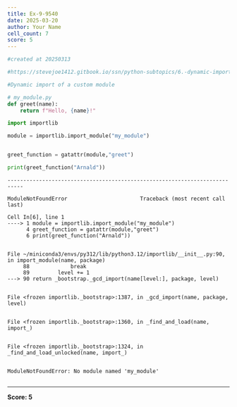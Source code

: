 ```yaml
---
title: Ex-9-9540
date: 2025-03-20
author: Your Name
cell_count: 7
score: 5
---
```


```python
#created at 20250313
```


```python
#https://stevejoe1412.gitbook.io/ssn/python-subtopics/6.-dynamic-imports
```


```python
#Dynamic import of a custom module
```


```python
# my_module.py
def greet(name):
    return f"Hello, {name}!"

```


```python
import importlib
```


```python
module = importlib.import_module("my_module")


greet_function = gatattr(module,"greet")

print(greet_function("Arnald"))
```


    ---------------------------------------------------------------------------

    ModuleNotFoundError                       Traceback (most recent call last)

    Cell In[6], line 1
    ----> 1 module = importlib.import_module("my_module")
          4 greet_function = gatattr(module,"greet")
          6 print(greet_function("Arnald"))


    File ~/miniconda3/envs/py312/lib/python3.12/importlib/__init__.py:90, in import_module(name, package)
         88             break
         89         level += 1
    ---> 90 return _bootstrap._gcd_import(name[level:], package, level)


    File <frozen importlib._bootstrap>:1387, in _gcd_import(name, package, level)


    File <frozen importlib._bootstrap>:1360, in _find_and_load(name, import_)


    File <frozen importlib._bootstrap>:1324, in _find_and_load_unlocked(name, import_)


    ModuleNotFoundError: No module named 'my_module'



```python

```


---
**Score: 5**